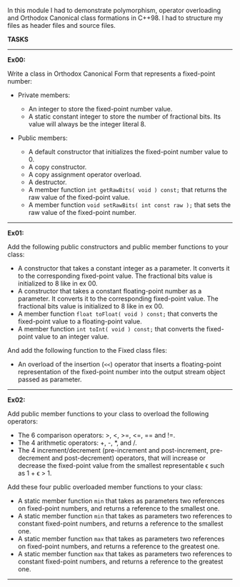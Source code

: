 In this module I had to demonstrate polymorphism, operator overloading and Orthodox Canonical class formations in C++98. I had to structure my files as header files and source files.  

**TASKS**

---

**Ex00:**

Write a class in Orthodox Canonical Form that represents a fixed-point number:

- Private members:
  - An integer to store the fixed-point number value.
  - A static constant integer to store the number of fractional bits. Its value will always be the integer literal 8.

- Public members:
  - A default constructor that initializes the fixed-point number value to 0.
  - A copy constructor.
  - A copy assignment operator overload.
  - A destructor.
  - A member function `int getRawBits( void ) const;` that returns the raw value of the fixed-point value.
  - A member function `void setRawBits( int const raw );` that sets the raw value of the fixed-point number.

---

**Ex01:**

Add the following public constructors and public member functions to your class:

- A constructor that takes a constant integer as a parameter. It converts it to the corresponding fixed-point value. The fractional bits value is initialized to 8 like in ex 00.
- A constructor that takes a constant floating-point number as a parameter. It converts it to the corresponding fixed-point value. The fractional bits value is initialized to 8 like in ex 00.
- A member function `float toFloat( void ) const;` that converts the fixed-point value to a floating-point value.
- A member function `int toInt( void ) const;` that converts the fixed-point value to an integer value.

And add the following function to the Fixed class files:

- An overload of the insertion (`<<`) operator that inserts a floating-point representation of the fixed-point number into the output stream object passed as parameter.

---

**Ex02:**

Add public member functions to your class to overload the following operators:

- The 6 comparison operators: >, <, >=, <=, == and !=.
- The 4 arithmetic operators: +, -, *, and /.
- The 4 increment/decrement (pre-increment and post-increment, pre-decrement and post-decrement) operators, that will increase or decrease the fixed-point value from the smallest representable ϵ such as 1 + ϵ > 1.

Add these four public overloaded member functions to your class:

- A static member function `min` that takes as parameters two references on fixed-point numbers, and returns a reference to the smallest one.
- A static member function `min` that takes as parameters two references to constant fixed-point numbers, and returns a reference to the smallest one.
- A static member function `max` that takes as parameters two references on fixed-point numbers, and returns a reference to the greatest one.
- A static member function `max` that takes as parameters two references to constant fixed-point numbers, and returns a reference to the greatest one.

---
